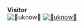 **Visitor**  
       ![👾uknow👾](https://komarev.com/ghpvc/?username=SIA&color=red)
<a href="https://git.io/typing-svg"><img src="http://readme-typing-svg.herokuapp.com?font=Fira+Code&size=30&pause=1000&color=006747&random=false&width=435&lines=%F0%9F%91%BE+WELCOME+MY+CHILD%F0%9F%91%BE;%F0%9F%92%80+NO+SYSTEM+ARE+SAVE+%F0%9F%92%80" alt="👾uknow👾" /></a> 
